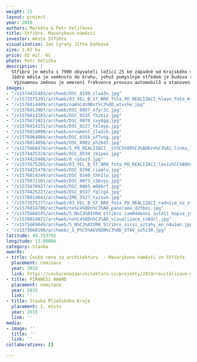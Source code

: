```yaml
---
weight: 15
layout: project
year: 2018
authors: Markéta & Petr Veličkovi
title: Stříbro, Masarykovo náměstí
investor: město Stříbro
visualization: Jan Cyrany Jitka Daňková
size: 1,62 ha
price: 62 mil. Kč
photo: Petr Velička
description: |
  Stříbro je město s 7900 obyvateli ležící 25 km západně od Krajského města Plzně. První zmínka o městě padá do roku 1183 n.l.
  Jádro města je semknuto do kruhu, jehož pomyslným středem je budova renesanční radnice. Základní koncept náměstí vychází ze struktury historického centra města, zvýrazňuje historicky významné monumenty a doplňuje je soudobým řešením za použití přírodních materiálů. Část dlážděné plochy vodního parteru v jihovýchodním rohu náměstí tvoří mozaika fasády dnes již neexistujícího minoritského kláštera. V trase původní významné středověké evropské kupecké stezky je do dlažby vložena „stříbrná brož - kilometrovník“. Pískovcová kašna před radnicí je zachována v původním místě. Celé náměstí je osvětleno nasvícením fasád a osmi dvanáctimetrovými lampami, které byly autory projektu designově navrženy přímo pro toto místo se symbolikou přilétajících ptáků. Na východní straně náměstí vytváří stříhaná alej platanů společně s vodními prvky a nově vybudovanou pohledovou stěnou „novou východní frontu“. Betonová stěna nese skleněné desky, na kterých je v češtině, angličtině a němčině popsán historický vývoj města jeho památky, zajímavosti a turistické cíle v okolí.Prostor je doplněn o autorský mobiliář.
   Významnou změnou je omezení frekvence provozu automobilů a stanovení nových pravidel průjezdnosti.
images:
- "/v1574425483/archweb/DSC_0199_zlaa3x.jpg"
- "/v1573575291/archweb/03_VEL_B_ST_BRO_fota_PO_REALIZACI_hlavn_foto_mtbisk.jpg"
- "/v1576014409/archweb/nam%C4%9Bst%C3%AD_wtxxhe.jpg"
- "/v1576013987/archweb/DSC_0807_e7yr3c.jpg"
- "/v1576014183/archweb/DSC_0535_fhzbiz.jpg"
- "/v1575671022/archweb/DSC_0070_ivy8gq.jpg"
- "/v1576014131/archweb/DSC_0227_tklmyp.jpg"
- "/v1576014090/archweb/ornament_jla2ch.jpg"
- "/v1576964084/archweb/DSC_0358_uf7vng.jpg"
- "/v1576014056/archweb/DSC_0802_ph26d1.jpg"
- "/v1575668474/archweb/S_PO_REALIZACI__st%C5%99%C3%ADbrn%C3%A1_linka_iilcsl.jpg"
- "/v1574425324/archweb/DSC_0534_jk1pex.jpg"
- "/v1574425486/archweb/8_cgtwj5.jpg"
- "/v1573575265/archweb/03_VEL_B_ST_BRO_fota_PO_REALIZACI_laviu%CC%88ky_zyqz82.jpg"
- "/v1574425478/archweb/DSC_0200_riamlv.jpg"
- "/v1576014549/archweb/DSC_0240_thh1lo.jpg"
- "/v1575671101/archweb/DSC_0073_i5buyy.jpg"
- "/v1575670927/archweb/DSC_0065_m080rf.jpg"
- "/v1574425227/archweb/DSC_0537_fqltg4.jpg"
- "/v1576014641/archweb/IMG_5527_txzxvk.jpg"
- "/v1573575277/archweb/03_VEL_B_ST_BRO_fota_PO_REALIZACI_radnice_se_st_ikama_dfetpo.jpg"
- "/v1576014786/archweb/no%C4%8Dn%C3%AD_panorama_d2fbei.jpg"
- "/v1575668545/archweb/S_N%C3%81VRH_stribro_cam04denni_asfalt_kopie_jm1cqi.jpg"
- "/v1576014871/archweb/no%C4%8Dn%C3%AD_vizualizace_cn0dcl.jpg"
- "/v1575669049/archweb/S_N%C3%81VRH_Stribro_sirsi_vztahy_en_n4u1wn.jpg"
- "/v1575668190/archweb/_S_P%C5%AEVODN%C3%8D_STAV_uzhz38.jpg"
latitude: 49.753792
longitude: 13.00066
category: Stavba
awards:
- title: Česká cena za architekturu  - Masarykovo náměstí ve Stříbře
  placement: nominace
  year: 2019
  link: https://ceskacenazaarchitekturu.cz/projekty/2019/revitalizace-masarykova-namesti-v-mestske-pamatkove-zone-mesta-stribro/
- title: PIRANESI AWARD
  placement: nominace
  year: 2015
  link: ''
- title: Stavba Plzeňského Kraje
  placement: 1. místo
  year: 2015
  link: ''
media:
- image: ''
  title: ''
  link: ''
collaborations: []

---
```

